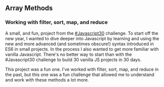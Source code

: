 ## Array Methods
### Working with filter, sort, map, and reduce

A small, and fun, project from the [#Javascript30](https://javascript30.com/) challenge. To start off the new year, I wanted to dive deeper into Javascript by learning and using the new and more advanced (and sometimes obscure!) syntax introduced in ES6 in small projects. In the process I also wanted to get more familiar with vanilla Javascript. There's no better way to start than with the \#Javascript30 challenge to build 30 vanilla JS projects in 30 days.

This project was a fun one. I've worked with filter, sort, map, and reduce in the past, but this one was a fun challenge that allowed me to understand and work with these methods a lot more.